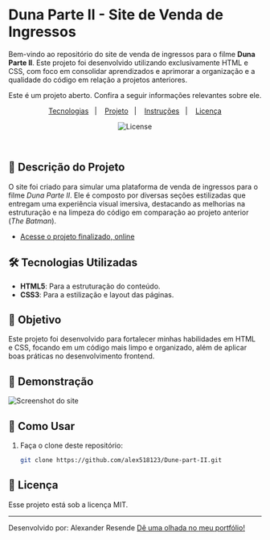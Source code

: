 # Duna Parte II - Site de Venda de Ingressos

Bem-vindo ao repositório do site de venda de ingressos para o filme **Duna Parte II**. Este projeto foi desenvolvido utilizando exclusivamente HTML e CSS, com foco em consolidar aprendizados e aprimorar a organização e a qualidade do código em relação a projetos anteriores.

<p align="center">
Este é um projeto aberto. Confira a seguir informações relevantes sobre ele.<br/>
</p>

<p align="center">
  <a href="#-tecnologias">Tecnologias</a>&nbsp;&nbsp;&nbsp;|&nbsp;&nbsp;&nbsp;
  <a href="#-projeto">Projeto</a>&nbsp;&nbsp;&nbsp;|&nbsp;&nbsp;&nbsp;
  <a href="#-instruções">Instruções</a>&nbsp;&nbsp;&nbsp;|&nbsp;&nbsp;&nbsp;
  <a href="#memo-licença">Licença</a>
</p>

<p align="center">
  <img alt="License" src="https://img.shields.io/static/v1?label=license&message=MIT&color=49AA26&labelColor=000000">
</p>

<br>

## 📖 Descrição do Projeto

O site foi criado para simular uma plataforma de venda de ingressos para o filme *Duna Parte II*. Ele é composto por diversas seções estilizadas que entregam uma experiência visual imersiva, destacando as melhorias na estruturação e na limpeza do código em comparação ao projeto anterior (*The Batman*).

- [Acesse o projeto finalizado, online](https://alex518123.github.io/Dune-part-II/)

## 🛠️ Tecnologias Utilizadas
- **HTML5**: Para a estruturação do conteúdo.
- **CSS3**: Para a estilização e layout das páginas.

## 🎯 Objetivo
Este projeto foi desenvolvido para fortalecer minhas habilidades em HTML e CSS, focando em um código mais limpo e organizado, além de aplicar boas práticas no desenvolvimento frontend.

## 📸 Demonstração
![Screenshot do site](.github/preview.png)


## 🚀 Como Usar
1. Faça o clone deste repositório:
   ```bash
   git clone https://github.com/alex518123/Dune-part-II.git

## :memo: Licença

Esse projeto está sob a licença MIT.

---

Desenvolvido por: Alexander Resende [Dê uma olhada no meu portfólio!]()